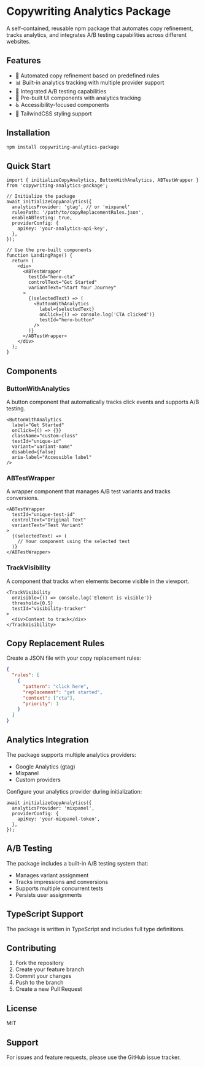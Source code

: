 # Copywriting Analytics Package

A self-contained, reusable npm package that automates copy refinement, tracks analytics, and integrates A/B testing capabilities across different websites.

## Features

- 🔄 Automated copy refinement based on predefined rules
- 📊 Built-in analytics tracking with multiple provider support
- 🔬 Integrated A/B testing capabilities
- 🎯 Pre-built UI components with analytics tracking
- ♿ Accessibility-focused components
- 🎨 TailwindCSS styling support

## Installation

```bash
npm install copywriting-analytics-package
```

## Quick Start

```tsx
import { initializeCopyAnalytics, ButtonWithAnalytics, ABTestWrapper } from 'copywriting-analytics-package';

// Initialize the package
await initializeCopyAnalytics({
  analyticsProvider: 'gtag', // or 'mixpanel'
  rulesPath: '/path/to/copyReplacementRules.json',
  enableABTesting: true,
  providerConfig: {
    apiKey: 'your-analytics-api-key',
  },
});

// Use the pre-built components
function LandingPage() {
  return (
    <div>
      <ABTestWrapper
        testId="hero-cta"
        controlText="Get Started"
        variantText="Start Your Journey"
      >
        {(selectedText) => (
          <ButtonWithAnalytics
            label={selectedText}
            onClick={() => console.log('CTA clicked')}
            testId="hero-button"
          />
        )}
      </ABTestWrapper>
    </div>
  );
}
```

## Components

### ButtonWithAnalytics

A button component that automatically tracks click events and supports A/B testing.

```tsx
<ButtonWithAnalytics
  label="Get Started"
  onClick={() => {}}
  className="custom-class"
  testId="unique-id"
  variant="variant-name"
  disabled={false}
  aria-label="Accessible label"
/>
```

### ABTestWrapper

A wrapper component that manages A/B test variants and tracks conversions.

```tsx
<ABTestWrapper
  testId="unique-test-id"
  controlText="Original Text"
  variantText="Test Variant"
>
  {(selectedText) => (
    // Your component using the selected text
  )}
</ABTestWrapper>
```

### TrackVisibility

A component that tracks when elements become visible in the viewport.

```tsx
<TrackVisibility
  onVisible={() => console.log('Element is visible')}
  threshold={0.5}
  testId="visibility-tracker"
>
  <div>Content to track</div>
</TrackVisibility>
```

## Copy Replacement Rules

Create a JSON file with your copy replacement rules:

```json
{
  "rules": [
    {
      "pattern": "click here",
      "replacement": "get started",
      "context": ["cta"],
      "priority": 1
    }
  ]
}
```

## Analytics Integration

The package supports multiple analytics providers:

- Google Analytics (gtag)
- Mixpanel
- Custom providers

Configure your analytics provider during initialization:

```tsx
await initializeCopyAnalytics({
  analyticsProvider: 'mixpanel',
  providerConfig: {
    apiKey: 'your-mixpanel-token',
  },
});
```

## A/B Testing

The package includes a built-in A/B testing system that:

- Manages variant assignment
- Tracks impressions and conversions
- Supports multiple concurrent tests
- Persists user assignments

## TypeScript Support

The package is written in TypeScript and includes full type definitions.

## Contributing

1. Fork the repository
2. Create your feature branch
3. Commit your changes
4. Push to the branch
5. Create a new Pull Request

## License

MIT

## Support

For issues and feature requests, please use the GitHub issue tracker.
```
